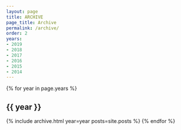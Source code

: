 ```yaml
---
layout: page
title: ARCHIVE
page_title: Archive
permalink: /archive/
order: 2
years:
- 2019
- 2018
- 2017
- 2016
- 2015
- 2014
---
```


{% for year in page.years %}
## {{ year }}
  {% include archive.html year=year posts=site.posts %}
{% endfor %}

